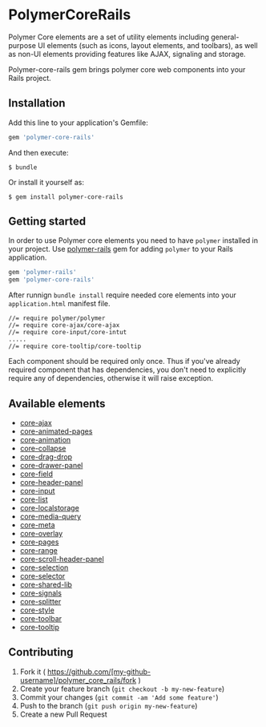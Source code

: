 # PolymerCoreRails

Polymer Core elements are a set of utility elements including general-purpose UI elements (such as icons, layout elements,
and toolbars), as well as non-UI elements providing features like AJAX, signaling and storage.

Polymer-core-rails gem brings polymer core web components into your Rails project.

## Installation

Add this line to your application's Gemfile:

```ruby
gem 'polymer-core-rails'
```

And then execute:

    $ bundle

Or install it yourself as:

    $ gem install polymer-core-rails

## Getting started

In order to use Polymer core elements you need to have
`polymer` installed in your project. Use [polymer-rails](https://github.com/alchapone/polymer-core-rails) gem for adding `polymer` to your Rails application.

```ruby
gem 'polymer-rails'
gem 'polymer-core-rails'
```

After runnign `bundle install` require needed core elements into your `application.html` manifest file.

    //= require polymer/polymer
    //= require core-ajax/core-ajax
    //= require core-input/core-intut
    .....
    //= require core-tooltip/core-tooltip

Each component should be required only once. Thus if you've already required component that has dependencies, you don't need
to explicitly require any of dependencies, otherwise it will raise exception.

## Available elements

* [core-ajax](http://www.polymer-project.org/docs/elements/core-elements.html#core-ajax)
* [core-animated-pages](http://www.polymer-project.org/docs/elements/core-elements.html#core-animated-pages)
* [core-animation](http://www.polymer-project.org/docs/elements/core-elements.html#core-animation)
* [core-collapse](http://www.polymer-project.org/docs/elements/core-elements.html#core-collapse)
* [core-drag-drop](http://www.polymer-project.org/docs/elements/core-elements.html#core-drag-drop)
* [core-drawer-panel](http://www.polymer-project.org/docs/elements/core-elements.html#core-drawer-panel)
* [core-field](http://www.polymer-project.org/docs/elements/core-elements.html#core-field)
* [core-header-panel](http://www.polymer-project.org/docs/elements/core-elements.html#core-header-panel)
* [core-input](http://www.polymer-project.org/docs/elements/core-elements.html#core-input)
* [core-list](http://www.polymer-project.org/docs/elements/core-elements.html#core-list)
* [core-localstorage](http://www.polymer-project.org/docs/elements/core-elements.html#core-localstorage)
* [core-media-query](http://www.polymer-project.org/docs/elements/core-elements.html#core-media-query)
* [core-meta](http://www.polymer-project.org/docs/elements/core-elements.html#core-meta)
* [core-overlay](http://www.polymer-project.org/docs/elements/core-elements.html#core-overlay)
* [core-pages](http://www.polymer-project.org/docs/elements/core-elements.html#core-pages)
* [core-range](http://www.polymer-project.org/docs/elements/core-elements.html#core-range)
* [core-scroll-header-panel](http://www.polymer-project.org/docs/elements/core-elements.html#core-scroll-header-panel)
* [core-selection](http://www.polymer-project.org/docs/elements/core-elements.html#core-selection)
* [core-selector](http://www.polymer-project.org/docs/elements/core-elements.html#core-selector)
* [core-shared-lib](http://www.polymer-project.org/docs/elements/core-elements.html#core-shared-lib)
* [core-signals](http://www.polymer-project.org/docs/elements/core-elements.html#core-signals)
* [core-splitter](http://www.polymer-project.org/docs/elements/core-elements.html#core-splitter)
* [core-style](http://www.polymer-project.org/docs/elements/core-elements.html#core-style)
* [core-toolbar](http://www.polymer-project.org/docs/elements/core-elements.html#core-toolbar)
* [core-tooltip](http://www.polymer-project.org/docs/elements/core-elements.html#core-tooltip)


## Contributing

1. Fork it ( https://github.com/[my-github-username]/polymer_core_rails/fork )
2. Create your feature branch (`git checkout -b my-new-feature`)
3. Commit your changes (`git commit -am 'Add some feature'`)
4. Push to the branch (`git push origin my-new-feature`)
5. Create a new Pull Request
